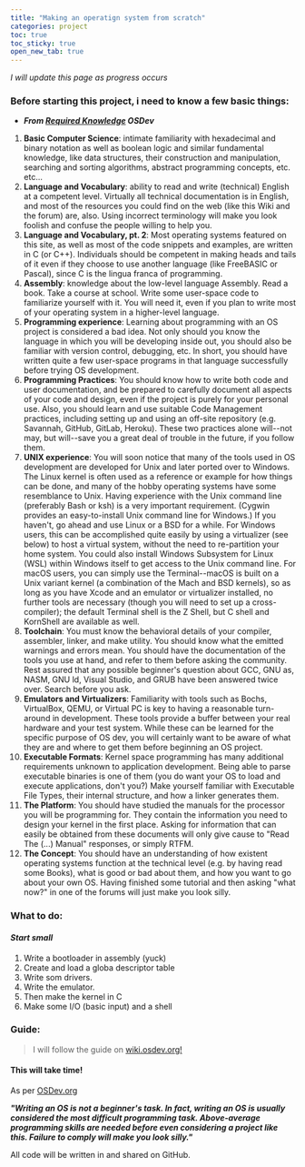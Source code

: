 ```yaml
---
title: "Making an operatign system from scratch"
categories: project
toc: true
toc_sticky: true
open_new_tab: true
---
```


*I will update this page as progress occurs*

### Before starting this project, i need to know a few basic things:
- ***From <a href="https://wiki.osdev.org/Required_Knowledge" target="_blank">Required Knowledge</a> OSDev***

1. **Basic Computer Science**: intimate familiarity with hexadecimal and binary notation as well as boolean logic and similar fundamental knowledge, like data structures, their construction and manipulation, searching and sorting algorithms, abstract programming concepts, etc. etc...
2. **Language and Vocabulary**: ability to read and write (technical) English at a competent level. Virtually all technical documentation is in English, and most of the resources you could find on the web (like this Wiki and the forum) are, also. Using incorrect terminology will make you look foolish and confuse the people willing to help you.
3. **Language and Vocabulary, pt. 2**: Most operating systems featured on this site, as well as most of the code snippets and examples, are written in C (or C++). Individuals should be competent in making heads and tails of it even if they choose to use another language (like FreeBASIC or Pascal), since C is the lingua franca of programming.
4. **Assembly**: knowledge about the low-level language Assembly. Read a book. Take a course at school. Write some user-space code to familiarize yourself with it. You will need it, even if you plan to write most of your operating system in a higher-level language.
5. **Programming experience**: Learning about programming with an OS project is considered a bad idea. Not only should you know the language in which you will be developing inside out, you should also be familiar with version control, debugging, etc. In short, you should have written quite a few user-space programs in that language successfully before trying OS development.
6. **Programming Practices**: You should know how to write both code and user documentation, and be prepared to carefully document all aspects of your code and design, even if the project is purely for your personal use. Also, you should learn and use suitable Code Management practices, including setting up and using an off-site repository (e.g. Savannah, GitHub, GitLab, Heroku). These two practices alone will--not may, but will--save you a great deal of trouble in the future, if you follow them.
7. **UNIX experience**: You will soon notice that many of the tools used in OS development are developed for Unix and later ported over to Windows. The Linux kernel is often used as a reference or example for how things can be done, and many of the hobby operating systems have some resemblance to Unix. Having experience with the Unix command line (preferably Bash or ksh) is a very important requirement. (Cygwin provides an easy-to-install Unix command line for Windows.) If you haven't, go ahead and use Linux or a BSD for a while. For Windows users, this can be accomplished quite easily by using a virtualizer (see below) to host a virtual system, without the need to re-partition your home system. You could also install Windows Subsystem for Linux (WSL) within Windows itself to get access to the Unix command line. For macOS users, you can simply use the Terminal--macOS is built on a Unix variant kernel (a combination of the Mach and BSD kernels), so as long as you have Xcode and an emulator or virtualizer installed, no further tools are necessary (though you will need to set up a cross-compiler); the default Terminal shell is the Z Shell, but C shell and KornShell are available as well.
8. **Toolchain**: You must know the behavioral details of your compiler, assembler, linker, and make utility. You should know what the emitted warnings and errors mean. You should have the documentation of the tools you use at hand, and refer to them before asking the community. Rest assured that any possible beginner's question about GCC, GNU as, NASM, GNU ld, Visual Studio, and GRUB have been answered twice over. Search before you ask.
9. **Emulators and Virtualizers**: Familiarity with tools such as Bochs, VirtualBox, QEMU, or Virtual PC is key to having a reasonable turn-around in development. These tools provide a buffer between your real hardware and your test system. While these can be learned for the specific purpose of OS dev, you will certainly want to be aware of what they are and where to get them before beginning an OS project.
10. **Executable Formats**: Kernel space programming has many additional requirements unknown to application development. Being able to parse executable binaries is one of them (you do want your OS to load and execute applications, don't you?) Make yourself familiar with Executable File Types, their internal structure, and how a linker generates them.
11. **The Platform**: You should have studied the manuals for the processor you will be programming for. They contain the information you need to design your kernel in the first place. Asking for information that can easily be obtained from these documents will only give cause to "Read The (...) Manual" responses, or simply RTFM.
12. **The Concept**: You should have an understanding of how existent operating systems function at the technical level (e.g. by having read some Books), what is good or bad about them, and how you want to go about your own OS. Having finished some tutorial and then asking "what now?" in one of the forums will just make you look silly.


### What to do:
#### ***Start small*** 

1. Write a bootloader in assembly (yuck)
2. Create and load a globa descriptor table
3. Write som drivers.
4. Write the emulator.
5. Then make the kernel in C
6. Make some I/O (basic input) and a shell

### Guide:
> I will follow the guide on <a href="https://wiki.osdev.org/" target="_blank">wiki.osdev.org!</a>


#### This will take time!

As per [OSDev.org](https://wiki.osdev.org/Required_Knowledge)

***"Writing an OS is not a beginner's task. In fact, writing an OS is usually considered the most difficult programming task. Above-average programming skills are needed before even considering a project like this. Failure to comply will make you look silly."***

All code will be written in and shared on GitHub.